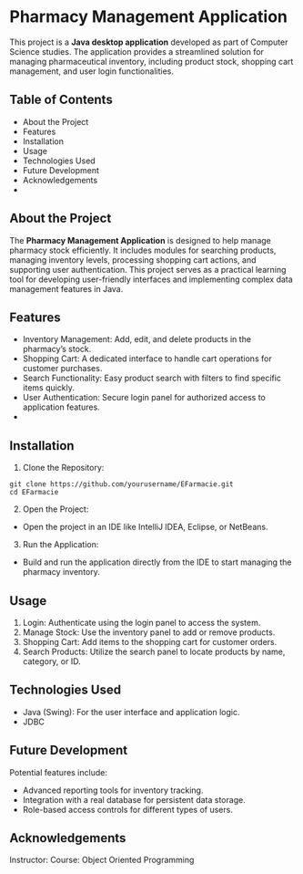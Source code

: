 # Pharmacy Management Application
This project is a **Java desktop application** developed as part of Computer Science studies. The application provides a streamlined solution for managing pharmaceutical inventory, including product stock, shopping cart management, and user login functionalities.

## Table of Contents
- About the Project  
- Features  
- Installation  
- Usage  
- Technologies Used  
- Future Development  
- Acknowledgements
- 
## About the Project
The **Pharmacy Management Application** is designed to help manage pharmacy stock efficiently. It includes modules for searching products, managing inventory levels, processing shopping cart actions, and supporting user authentication. This project serves as a practical learning tool for developing user-friendly interfaces and implementing complex data management features in Java.

## Features
- Inventory Management: Add, edit, and delete products in the pharmacy’s stock.  
- Shopping Cart: A dedicated interface to handle cart operations for customer purchases.  
- Search Functionality: Easy product search with filters to find specific items quickly.  
- User Authentication: Secure login panel for authorized access to application features.
- 
## Installation
1. Clone the Repository:
```
git clone https://github.com/yourusername/EFarmacie.git
cd EFarmacie
```
2. Open the Project:

- Open the project in an IDE like IntelliJ IDEA, Eclipse, or NetBeans.
3. Run the Application:

- Build and run the application directly from the IDE to start managing the pharmacy inventory.
## Usage
1. Login: Authenticate using the login panel to access the system.  
2. Manage Stock: Use the inventory panel to add or remove products.  
3. Shopping Cart: Add items to the shopping cart for customer orders.  
4. Search Products: Utilize the search panel to locate products by name, category, or ID.

## Technologies Used
- Java (Swing): For the user interface and application logic.  
- JDBC

## Future Development
Potential features include:

- Advanced reporting tools for inventory tracking.
- Integration with a real database for persistent data storage.
- Role-based access controls for different types of users.

## Acknowledgements
Instructor: 
Course: Object Oriented Programming
